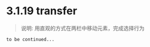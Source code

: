 <link rel="stylesheet" type="text/css" href="../assets/xui.css">
<script type="text/javascript" src="../assets/xui.js"></script>

# 3.1.19 transfer

>说明: 用直观的方式在两栏中移动元素，完成选择行为

```
to be continued...
```
